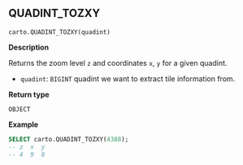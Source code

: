 ## QUADINT_TOZXY

```sql:signature
carto.QUADINT_TOZXY(quadint)
```

**Description**

Returns the zoom level `z` and coordinates `x`, `y` for a given quadint.

* `quadint`: `BIGINT` quadint we want to extract tile information from.

**Return type**

`OBJECT`

**Example**

```sql
SELECT carto.QUADINT_TOZXY(4388);
-- z  x  y
-- 4  9  8
```